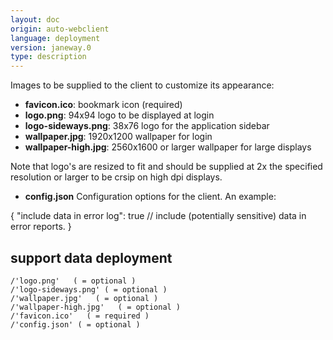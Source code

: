 ```yaml
---
layout: doc
origin: auto-webclient
language: deployment
version: janeway.0
type: description
---
```


Images to be supplied to the client to customize its appearance:
- **favicon.ico**:         bookmark icon (required)
- **logo.png**:            94x94 logo to be displayed at login
- **logo-sideways.png**:   38x76 logo for the application sidebar
- **wallpaper.jpg**:       1920x1200 wallpaper for login
- **wallpaper-high.jpg**:  2560x1600 or larger wallpaper for large displays

Note that logo's are resized to fit and should be supplied at 2x the specified
resolution or larger to be crsip on high dpi displays.

- **config.json**          Configuration options for the client.
 An example:

{
	"include data in error log": true // include (potentially sensitive) data in error reports.
}

## support data deployment

```
/'logo.png'   ( = optional )
/'logo-sideways.png' ( = optional )
/'wallpaper.jpg'   ( = optional )
/'wallpaper-high.jpg'   ( = optional )
/'favicon.ico'   ( = required )
/'config.json' ( = optional )
```

